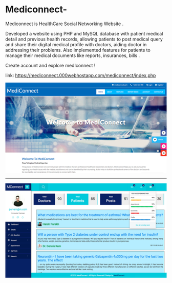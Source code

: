 # Mediconnect-

Mediconnect is HealthCare Social Networking Website .

Developed a website using PHP and MySQL database with patient medical detail and previous health records, allowing patients to post medical query and share their digital medical profile with doctors, aiding doctor in addressing their problems. Also implemented features for patients to manage their medical documents like reports, insurances, bills .

Create account and explore medIconnect !

link: https://mediconnect.000webhostapp.com/mediconnect/index.php

![Alt text](images/med_hp.jpg)

-----------------------------------------------------------------

![Alt text](images/med_ac.jpg)
